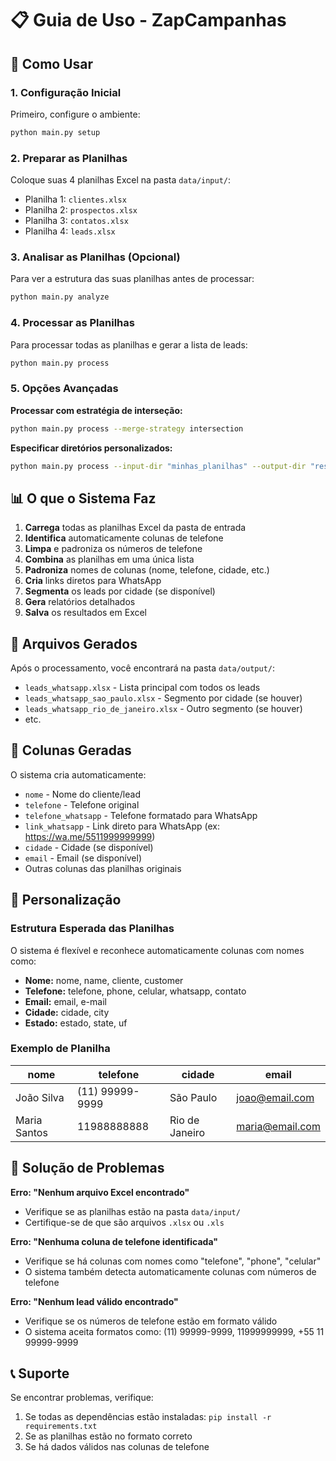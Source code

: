 # 📋 Guia de Uso - ZapCampanhas

## 🚀 Como Usar

### 1. Configuração Inicial

Primeiro, configure o ambiente:

```bash
python main.py setup
```

### 2. Preparar as Planilhas

Coloque suas 4 planilhas Excel na pasta `data/input/`:
- Planilha 1: `clientes.xlsx`
- Planilha 2: `prospectos.xlsx` 
- Planilha 3: `contatos.xlsx`
- Planilha 4: `leads.xlsx`

### 3. Analisar as Planilhas (Opcional)

Para ver a estrutura das suas planilhas antes de processar:

```bash
python main.py analyze
```

### 4. Processar as Planilhas

Para processar todas as planilhas e gerar a lista de leads:

```bash
python main.py process
```

### 5. Opções Avançadas

**Processar com estratégia de interseção:**
```bash
python main.py process --merge-strategy intersection
```

**Especificar diretórios personalizados:**
```bash
python main.py process --input-dir "minhas_planilhas" --output-dir "resultados"
```

## 📊 O que o Sistema Faz

1. **Carrega** todas as planilhas Excel da pasta de entrada
2. **Identifica** automaticamente colunas de telefone
3. **Limpa** e padroniza os números de telefone
4. **Combina** as planilhas em uma única lista
5. **Padroniza** nomes de colunas (nome, telefone, cidade, etc.)
6. **Cria** links diretos para WhatsApp
7. **Segmenta** os leads por cidade (se disponível)
8. **Gera** relatórios detalhados
9. **Salva** os resultados em Excel

## 📁 Arquivos Gerados

Após o processamento, você encontrará na pasta `data/output/`:

- `leads_whatsapp.xlsx` - Lista principal com todos os leads
- `leads_whatsapp_sao_paulo.xlsx` - Segmento por cidade (se houver)
- `leads_whatsapp_rio_de_janeiro.xlsx` - Outro segmento (se houver)
- etc.

## 📱 Colunas Geradas

O sistema cria automaticamente:

- `nome` - Nome do cliente/lead
- `telefone` - Telefone original
- `telefone_whatsapp` - Telefone formatado para WhatsApp
- `link_whatsapp` - Link direto para WhatsApp (ex: https://wa.me/5511999999999)
- `cidade` - Cidade (se disponível)
- `email` - Email (se disponível)
- Outras colunas das planilhas originais

## 🔧 Personalização

### Estrutura Esperada das Planilhas

O sistema é flexível e reconhece automaticamente colunas com nomes como:
- **Nome:** nome, name, cliente, customer
- **Telefone:** telefone, phone, celular, whatsapp, contato
- **Email:** email, e-mail
- **Cidade:** cidade, city
- **Estado:** estado, state, uf

### Exemplo de Planilha

| nome | telefone | cidade | email |
|------|----------|--------|-------|
| João Silva | (11) 99999-9999 | São Paulo | joao@email.com |
| Maria Santos | 11988888888 | Rio de Janeiro | maria@email.com |

## 🚨 Solução de Problemas

**Erro: "Nenhum arquivo Excel encontrado"**
- Verifique se as planilhas estão na pasta `data/input/`
- Certifique-se de que são arquivos `.xlsx` ou `.xls`

**Erro: "Nenhuma coluna de telefone identificada"**
- Verifique se há colunas com nomes como "telefone", "phone", "celular"
- O sistema também detecta automaticamente colunas com números de telefone

**Erro: "Nenhum lead válido encontrado"**
- Verifique se os números de telefone estão em formato válido
- O sistema aceita formatos como: (11) 99999-9999, 11999999999, +55 11 99999-9999

## 📞 Suporte

Se encontrar problemas, verifique:
1. Se todas as dependências estão instaladas: `pip install -r requirements.txt`
2. Se as planilhas estão no formato correto
3. Se há dados válidos nas colunas de telefone

